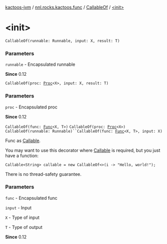 [kactoos-jvm](../../index.md) / [nnl.rocks.kactoos.func](../index.md) / [CallableOf](index.md) / [&lt;init&gt;](.)

# &lt;init&gt;

`CallableOf(runnable: Runnable, input: X, result: T)`

### Parameters

`runnable` - Encapsulated runnable

**Since**
0.12

`CallableOf(proc: `[`Proc`](../../nnl.rocks.kactoos/-proc/index.md)`<X>, input: X, result: T)`

### Parameters

`proc` - Encapsulated proc

**Since**
0.12

`CallableOf(func: `[`Func`](../../nnl.rocks.kactoos/-func/index.md)`<X, T>)`
`CallableOf(proc: `[`Proc`](../../nnl.rocks.kactoos/-proc/index.md)`<X>)`
`CallableOf(runnable: Runnable)``CallableOf(func: `[`Func`](../../nnl.rocks.kactoos/-func/index.md)`<X, T>, input: X)`

Func as [Callable](#).

You may want to use this decorator where
[Callable](#) is required, but you just have a function:

```
Callable<String> callable = new CallableOf<>(i -> "Hello, world!");
```

There is no thread-safety guarantee.

### Parameters

`func` - Encapsulated func

`input` - Input

`X` - Type of input

`T` - Type of output

**Since**
0.12

